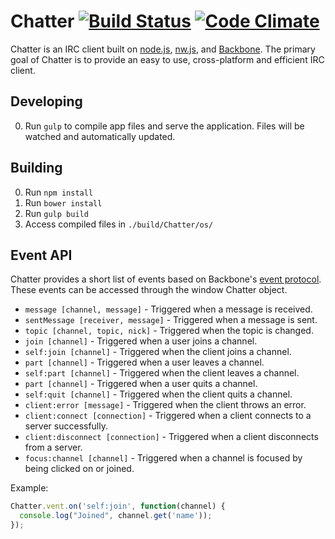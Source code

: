# Chatter [![Build Status](https://img.shields.io/travis/Jake0oo0/chatter.svg?style=flat-square)](https://travis-ci.org/Jake0oo0/chatter) [![Code Climate](https://img.shields.io/codeclimate/github/Jake0oo0/chatter.svg?style=flat-square)](https://codeclimate.com/github/Jake0oo0/chatter)


Chatter is an IRC client built on [node.js](https://nodejs.org/), [nw.js](https://github.com/nwjs), and [Backbone](http://backbonejs.org/). The primary goal of Chatter is to provide an easy to use, cross-platform and efficient IRC client. 

## Developing
0. Run ```gulp``` to compile app files and serve the application. Files will be watched and automatically updated.

## Building
0. Run ```npm install```
0. Run ```bower install```
0. Run ```gulp build```
0. Access compiled files in ```./build/Chatter/os/```

## Event API

Chatter provides a short list of events based on Backbone's [event protocol](http://backbonejs.org/#Events). These events can be accessed through the window Chatter object.

* ```message [channel, message]``` - Triggered when a message is received.
* ```sentMessage [receiver, message]``` - Triggered when a message is sent.
* ```topic [channel, topic, nick]``` - Triggered when the topic is changed.
* ```join [channel]``` - Triggered when a user joins a channel.
* ```self:join [channel]``` - Triggered when the client joins a channel.
* ```part [channel]``` - Triggered when a user leaves a channel.
* ```self:part [channel]``` - Triggered when the client leaves a channel.
* ```part [channel]``` - Triggered when a user quits a channel.
* ```self:quit [channel]``` - Triggered when the client quits a channel.
* ```client:error [message]``` - Triggered when the client throws an error.
* ```client:connect [connection]``` - Triggered when a client connects to a server successfully.
* ```client:disconnect [connection]``` - Triggered when a client disconnects from a server.
* ```focus:channel [channel]``` - Triggered when a channel is focused by being clicked on or joined.

Example:

```js
Chatter.vent.on('self:join', function(channel) {
  console.log("Joined", channel.get('name'));
});
```